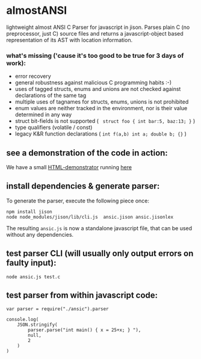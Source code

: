 # almostANSI
lightweight almost ANSI C Parser for javascript in jison. Parses plain C (no preprocessor, just C) source files and returns a javascript-object based
representation of its AST with location information.

### what's missing ('cause it's too good to be true for 3 days of work):
- error recovery
- general robustness against malicious C programming habits :-)
- uses of tagged structs, enums and unions are not checked against declarations of the same tag
- multiple uses of tagnames for structs, enums, unions is not prohibited
- enum values are neither tracked in the environment, nor is their value determined in any way
- struct bit-fields is not supported ( ``` struct foo { int bar:5, baz:13; }``` )
- type qualifiers (volatile / const)
- legacy K&R function declarations ( ```int f(a,b) int a; double b; {}``` )

## see a demonstration of the code in action:

We have a small [HTML-demonstrator](https://github.com/DrMichaelPetter/almostANSI/blob/main/demo/index.html) running [here](https://drmichaelpetter.github.io/almostANSI)


## install dependencies & generate parser:

To generate the parser, execute the following piece once:

```
npm install jison 
node node_modules/jison/lib/cli.js  ansic.jison ansic.jisonlex 
```
The resulting ```ansic.js``` is now a standalone javascript file, that can be used without any dependencies.

## test parser CLI (will usually only output errors on faulty input):

``` node ansic.js test.c ```

## test parser from within javascript code:

```
var parser = require("./ansic").parser

console.log(
    JSON.stringify(
        parser.parse("int main() { x = 25+x; } "),
        null, 
        2
    )
)
```
